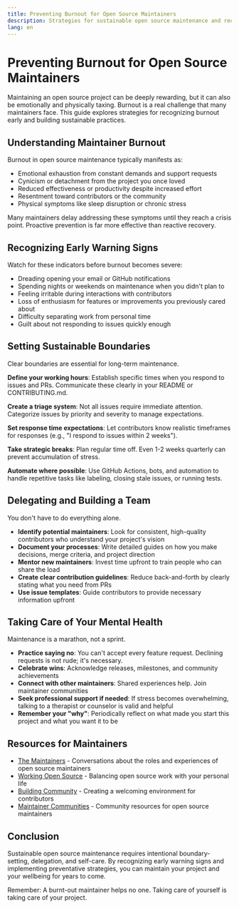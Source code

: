 ```yaml
---
title: Preventing Burnout for Open Source Maintainers
description: Strategies for sustainable open source maintenance and recognizing burnout early
lang: en
---
```


# Preventing Burnout for Open Source Maintainers

Maintaining an open source project can be deeply rewarding, but it can also be emotionally and physically taxing. Burnout is a real challenge that many maintainers face. This guide explores strategies for recognizing burnout early and building sustainable practices.

## Understanding Maintainer Burnout

Burnout in open source maintenance typically manifests as:

- Emotional exhaustion from constant demands and support requests
- Cynicism or detachment from the project you once loved
- Reduced effectiveness or productivity despite increased effort
- Resentment toward contributors or the community
- Physical symptoms like sleep disruption or chronic stress

Many maintainers delay addressing these symptoms until they reach a crisis point. Proactive prevention is far more effective than reactive recovery.

## Recognizing Early Warning Signs

Watch for these indicators before burnout becomes severe:

- Dreading opening your email or GitHub notifications
- Spending nights or weekends on maintenance when you didn't plan to
- Feeling irritable during interactions with contributors
- Loss of enthusiasm for features or improvements you previously cared about
- Difficulty separating work from personal time
- Guilt about not responding to issues quickly enough

## Setting Sustainable Boundaries

Clear boundaries are essential for long-term maintenance.

**Define your working hours**: Establish specific times when you respond to issues and PRs. Communicate these clearly in your README or CONTRIBUTING.md.

**Create a triage system**: Not all issues require immediate attention. Categorize issues by priority and severity to manage expectations.

**Set response time expectations**: Let contributors know realistic timeframes for responses (e.g., "I respond to issues within 2 weeks").

**Take strategic breaks**: Plan regular time off. Even 1-2 weeks quarterly can prevent accumulation of stress.

**Automate where possible**: Use GitHub Actions, bots, and automation to handle repetitive tasks like labeling, closing stale issues, or running tests.

## Delegating and Building a Team

You don't have to do everything alone.

- **Identify potential maintainers**: Look for consistent, high-quality contributors who understand your project's vision
- **Document your processes**: Write detailed guides on how you make decisions, merge criteria, and project direction
- **Mentor new maintainers**: Invest time upfront to train people who can share the load
- **Create clear contribution guidelines**: Reduce back-and-forth by clearly stating what you need from PRs
- **Use issue templates**: Guide contributors to provide necessary information upfront

## Taking Care of Your Mental Health

Maintenance is a marathon, not a sprint.

- **Practice saying no**: You can't accept every feature request. Declining requests is not rude; it's necessary.
- **Celebrate wins**: Acknowledge releases, milestones, and community achievements
- **Connect with other maintainers**: Shared experiences help. Join maintainer communities
- **Seek professional support if needed**: If stress becomes overwhelming, talking to a therapist or counselor is valid and helpful
- **Remember your "why"**: Periodically reflect on what made you start this project and what you want it to be

## Resources for Maintainers

- [The Maintainers](https://www.themaintainers.org/) - Conversations about the roles and experiences of open source maintainers
- [Working Open Source](/working-open-source/) - Balancing open source work with your personal life
- [Building Community](/building-community/) - Creating a welcoming environment for contributors
- [Maintainer Communities](https://github.com/open-source/maintainers) - Community resources for open source maintainers

## Conclusion

Sustainable open source maintenance requires intentional boundary-setting, delegation, and self-care. By recognizing early warning signs and implementing preventative strategies, you can maintain your project and your wellbeing for years to come.

Remember: A burnt-out maintainer helps no one. Taking care of yourself is taking care of your project.
